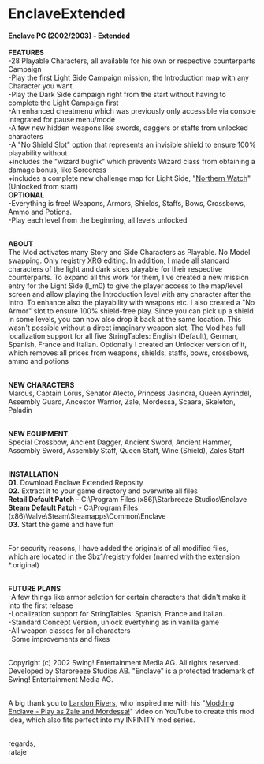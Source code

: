 # EnclaveExtended
**Enclave PC (2002/2003) - Extended**
<br>
<br>**FEATURES**
<br>-28 Playable Characters, all available for his own or respective counterparts Campaign
<br>-Play the first Light Side Campaign mission, the Introduction map with any Character you want
<br>-Play the Dark Side campaign right from the start without having to complete the Light Campaign first
<br>-An enhanced cheatmenu which was previously only accessible via console integrated for pause menu/mode
<br>-A few new hidden weapons like swords, daggers or staffs from unlocked characters
<br>-A "No Shield Slot" option that represents an invisible shield to ensure 100% playability without
<br>+includes the "wizard bugfix" which prevents Wizard class from obtaining a damage bonus, like Sorceress
<br>+includes a complete new challenge map for Light Side, "[Northern Watch](https://github.com/landonrivers/EnclaveRegistry/tree/northern-watch)" (Unlocked from start)
<br>**OPTIONAL**
<br>-Everything is free! Weapons, Armors, Shields, Staffs, Bows, Crossbows, Ammo and Potions.
<br>-Play each level from the beginning, all levels unlocked

<br>**ABOUT**
<br>The Mod activates many Story and Side Characters as Playable. No Model swapping. Only registry XRG editing. In addition, I made all standard characters of the light and dark sides playable for their respective counterparts. To expand all this work for them, I've created a new mission entry for the Light Side (l_m0) to give the player access to the map/level screen and allow playing the Introduction level with any character after the Intro. To enhance also the playability with weapons etc. I also created a "No Armor" slot to ensure 100% shield-free play. Since you can pick up a shield in some levels, you can now also drop it back at the same location. This wasn't possible without a direct imaginary weapon slot. The Mod has full localization support for all five StringTables: English (Default), German, Spanish, France and Italian. Optionally I created an Unlocker version of it, which removes all prices from weapons, shields, staffs, bows, crossbows, ammo and potions

<br>**NEW CHARACTERS**
<br>Marcus, Captain Lorus, Senator Alecto, Princess Jasindra, Queen Ayrindel, Assembly Guard, Ancestor Warrior, Zale, Mordessa, Scaara, Skeleton, Paladin

<br>**NEW EQUIPMENT**
<br>Special Crossbow, Ancient Dagger, Ancient Sword, Ancient Hammer, Assembly Sword, Assembly Staff, Queen Staff, Wine (Shield), Zales Staff

<br>**INSTALLATION**
<br>**01.** Download Enclave Extended Reposity
<br>**02.** Extract it to your game directory and overwrite all files
<br>**Retail Default Patch** - C:\Program Files (x86)\Starbreeze Studios\Enclave
<br>**Steam Default Patch** - C:\Program Files (x86)\Valve\Steam\Steamapps\Common\Enclave
<br>**03.** Start the game and have fun

<br>For security reasons, I have added the originals of all modified files,
<br>which are located in the Sbz1/registry folder (named with the extension *.original)

<br>**FUTURE PLANS**
<br>-A few things like armor selction for certain characters that didn't make it into the first release
<br>-Localization support for StringTables: Spanish, France and Italian.
<br>-Standard Concept Version, unlock evertyhing as in vanilla game
<br>-All weapon classes for all characters
<br>-Some improvements and fixes

<br>Copyright (c) 2002 Swing! Entertainment Media AG. All rights reserved. 
<br>Developed by Starbreeze Studios AB. "Enclave" is a protected trademark of Swing!
Entertainment Media AG.

<br>A big thank you to [Landon Rivers](https://github.com/landonrivers), who inspired me with his "[Modding Enclave - Play as Zale and Mordessa!](https://www.youtube.com/watch?v=Q5MVluRYvf8)" video on
YouTube to create this mod idea, which also fits perfect into my INFINITY mod series.

<br>regards,
<br>rataje 
